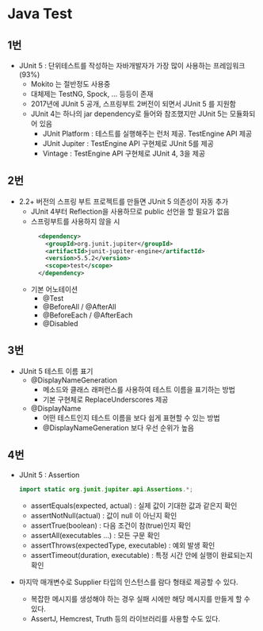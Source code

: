 # Java Test
## 1번 
- JUnit 5 : 단위테스트를 작성하는 자바개발자가 가장 많이 사용하는 프레임워크(93%)
  - Mokito 는 절반정도 사용중
  - 대체제는 TestNG, Spock, ... 등등이 존재
  - 2017년에 JUnit 5 공개, 스프링부트 2버전이 되면서 JUnit 5 를 지원함
  - JUnit 4는 하나의 jar dependency로 들어와 참조했지만 JUnit 5는 모듈화되어 있음
    - JUnit Platform : 테스트를 실행해주는 런처 제공. TestEngine API 제공
    - JUnit Jupiter : TestEngine API 구현체로 JUnit 5를 제공
    - Vintage : TestEngine API 구현체로 JUnit 4, 3을 제공

## 2번
- 2.2+ 버전의 스프링 부트 프로젝트를 만들면 JUnit 5 의존성이 자동 추가
  - JUnit 4부터 Reflection을 사용하므로 public 선언을 할 필요가 없음
  - 스프링부트를 사용하지 않을 시
      ```xml
        <dependency>
          <groupId>org.junit.jupiter</groupId>
          <artifactId>junit-jupiter-engine</artifactId>
          <version>5.5.2</version>
          <scope>test</scope>
        </dependency>
      ```
  - 기본 어노테이션
    - @Test
    - @BeforeAll / @AfterAll
    - @BeforeEach / @AfterEach
    - @Disabled
    
## 3번
- JUnit 5 테스트 이름 표기
  - @DisplayNameGeneration
    - 메소드와 클래스 래퍼런스를 사용하여 테스트 이름을 표기하는 방법
    - 기본 구현체로 ReplaceUnderscores 제공
  - @DisplayName
    - 어떤 테스트인지 테스트 이름을 보다 쉽게 표현할 수 있는 방법
    - @DisplayNameGeneration 보다 우선 순위가 높음
    
## 4번
- JUnit 5 : Assertion
    ```java
    import static org.junit.jupiter.api.Assertions.*;
    ```
    - assertEquals(expected, actual) : 실제 값이 기대한 값과 같은지 확인
    - assertNotNull(actual) : 값이 null 이 아닌지 확인
    - assertTrue(boolean) : 다음 조건이 참(true)인지 확인
    - assertAll(executables ...) : 모든 구문 확인
    - assertThrows(expectedType, executable) : 예외 발생 확인
    - assertTimeout(duration, executable) : 특정 시간 안에 실행이 완료되는지 확인
    
- 마지막 매개변수로 Supplier<String> 타입의 인스턴스를 람다 형태로 제공할 수 있다.
  - 복잡한 메시지를 생성해야 하는 경우 실패 시에만 해당 메시지를 만들게 할 수 있다.
  - AssertJ, Hemcrest, Truth 등의 라이브러리를 사용할 수도 있다.